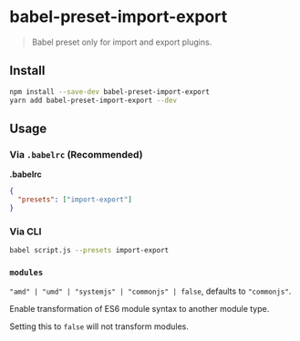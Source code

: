 # babel-preset-import-export

> Babel preset only for import and export plugins.

## Install

```sh
npm install --save-dev babel-preset-import-export
yarn add babel-preset-import-export --dev
```

## Usage

### Via `.babelrc` (Recommended)

**.babelrc**

```json
{
  "presets": ["import-export"]
}
```

### Via CLI

```sh
babel script.js --presets import-export
```

### `modules`

`"amd" | "umd" | "systemjs" | "commonjs" | false`, defaults to `"commonjs"`.

Enable transformation of ES6 module syntax to another module type.

Setting this to `false` will not transform modules.
